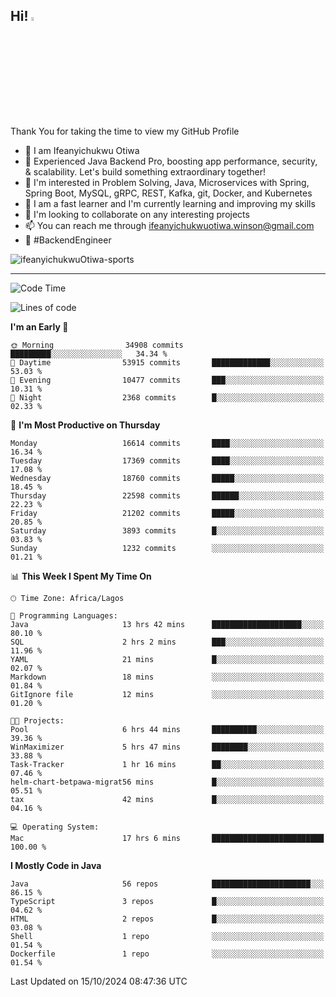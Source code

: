 <!-- BLOG-POST-LIST:START --><!-- BLOG-POST-LIST:END -->

## Hi! <img src="https://media.giphy.com/media/hvRJCLFzcasrR4ia7z/giphy.gif" width="4%"> 

Thank You for taking the time to view my GitHub Profile

- 👋 I am Ifeanyichukwu Otiwa
- 🚀 Experienced Java Backend Pro, boosting app performance, security, & scalability. Let's build something extraordinary together!
- 👀 I'm interested in Problem Solving, Java, Microservices with Spring, Spring Boot, MySQL, gRPC, REST, Kafka, git, Docker, and Kubernetes
- 🌱 I am a fast learner and I'm currently learning and improving my skills
- 💞️ I'm looking to collaborate on any interesting projects
- 📫 You can reach me through ifeanyichukwuotiwa.winson@gmail.com
- 🚀 #BackendEngineer

<p align="left" marginTop="10px"> <img src="https://komarev.com/ghpvc/?username=ifeanyichukwuOtiwa-sports&label=Profile%20views&color=0e75b6&style=for-the-badge" alt="ifeanyichukwuOtiwa-sports" /> </p>

***

<!--START_SECTION:waka-->
![Code Time](http://img.shields.io/badge/Code%20Time-2%2C983%20hrs%207%20mins-blue)

![Lines of code](https://img.shields.io/badge/From%20Hello%20World%20I%27ve%20Written-24.5%20million%20lines%20of%20code-blue)

**I'm an Early 🐤** 

```text
🌞 Morning                34908 commits       █████████░░░░░░░░░░░░░░░░   34.34 % 
🌆 Daytime                53915 commits       █████████████░░░░░░░░░░░░   53.03 % 
🌃 Evening                10477 commits       ███░░░░░░░░░░░░░░░░░░░░░░   10.31 % 
🌙 Night                  2368 commits        █░░░░░░░░░░░░░░░░░░░░░░░░   02.33 % 
```
📅 **I'm Most Productive on Thursday** 

```text
Monday                   16614 commits       ████░░░░░░░░░░░░░░░░░░░░░   16.34 % 
Tuesday                  17369 commits       ████░░░░░░░░░░░░░░░░░░░░░   17.08 % 
Wednesday                18760 commits       █████░░░░░░░░░░░░░░░░░░░░   18.45 % 
Thursday                 22598 commits       ██████░░░░░░░░░░░░░░░░░░░   22.23 % 
Friday                   21202 commits       █████░░░░░░░░░░░░░░░░░░░░   20.85 % 
Saturday                 3893 commits        █░░░░░░░░░░░░░░░░░░░░░░░░   03.83 % 
Sunday                   1232 commits        ░░░░░░░░░░░░░░░░░░░░░░░░░   01.21 % 
```


📊 **This Week I Spent My Time On** 

```text
🕑︎ Time Zone: Africa/Lagos

💬 Programming Languages: 
Java                     13 hrs 42 mins      ████████████████████░░░░░   80.10 % 
SQL                      2 hrs 2 mins        ███░░░░░░░░░░░░░░░░░░░░░░   11.96 % 
YAML                     21 mins             █░░░░░░░░░░░░░░░░░░░░░░░░   02.07 % 
Markdown                 18 mins             ░░░░░░░░░░░░░░░░░░░░░░░░░   01.84 % 
GitIgnore file           12 mins             ░░░░░░░░░░░░░░░░░░░░░░░░░   01.20 % 

🐱‍💻 Projects: 
Pool                     6 hrs 44 mins       ██████████░░░░░░░░░░░░░░░   39.36 % 
WinMaximizer             5 hrs 47 mins       ████████░░░░░░░░░░░░░░░░░   33.88 % 
Task-Tracker             1 hr 16 mins        ██░░░░░░░░░░░░░░░░░░░░░░░   07.46 % 
helm-chart-betpawa-migrat56 mins             █░░░░░░░░░░░░░░░░░░░░░░░░   05.51 % 
tax                      42 mins             █░░░░░░░░░░░░░░░░░░░░░░░░   04.16 % 

💻 Operating System: 
Mac                      17 hrs 6 mins       █████████████████████████   100.00 % 
```

**I Mostly Code in Java** 

```text
Java                     56 repos            ██████████████████████░░░   86.15 % 
TypeScript               3 repos             █░░░░░░░░░░░░░░░░░░░░░░░░   04.62 % 
HTML                     2 repos             █░░░░░░░░░░░░░░░░░░░░░░░░   03.08 % 
Shell                    1 repo              ░░░░░░░░░░░░░░░░░░░░░░░░░   01.54 % 
Dockerfile               1 repo              ░░░░░░░░░░░░░░░░░░░░░░░░░   01.54 % 
```




 Last Updated on 15/10/2024 08:47:36 UTC
<!--END_SECTION:waka-->

<!--
<p align="center">
![trophy](https://github-profile-trophy.vercel.app/?username=ifeanyichukwuOtiwa-sports&theme=onedark) (https://github.com/ryo-ma/github-profile-trophy)
</p>
-->

<!---
ifeanyi-otiwa/ifeanyi-otiwa is a ✨ special ✨ repository because its `README.md` (this file) appears on your GitHub profile.
You can click the Preview link to take a look at your changes.
--->
